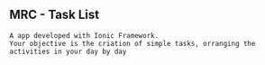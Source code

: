 ## MRC - Task List
    A app developed with Ionic Framework.
    Your objective is the criation of simple tasks, orranging the activities in your day by day
